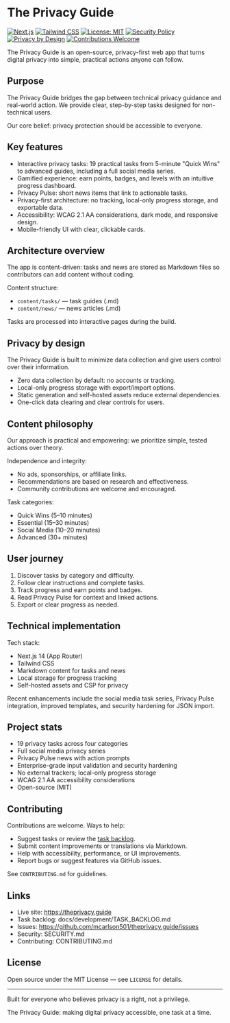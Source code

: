 # The Privacy Guide

[![Next.js](https://img.shields.io/badge/Next.js-14-black?style=for-the-badge&logo=next.js)](https://nextjs.org/)
[![Tailwind CSS](https://img.shields.io/badge/Tailwind-CSS-blue?style=for-the-badge&logo=tailwind-css)](https://tailwindcss.com/)
[![License: MIT](https://img.shields.io/badge/License-MIT-yellow?style=for-the-badge)](https://opensource.org/licenses/MIT)
[![Security Policy](https://img.shields.io/badge/Security-Policy-red?style=for-the-badge)](SECURITY.md)
[![Privacy by Design](https://img.shields.io/badge/Privacy-by%20Design-green?style=for-the-badge)](https://en.wikipedia.org/wiki/Privacy_by_design)
[![Contributions Welcome](https://img.shields.io/badge/Contributions-Welcome-brightgreen?style=for-the-badge)](CONTRIBUTING.md)

The Privacy Guide is an open-source, privacy-first web app that turns digital privacy into simple, practical actions anyone can follow.

## Purpose

The Privacy Guide bridges the gap between technical privacy guidance and real-world action. We provide clear, step-by-step tasks designed for non-technical users.

Our core belief: privacy protection should be accessible to everyone.

## Key features

- Interactive privacy tasks: 19 practical tasks from 5-minute "Quick Wins" to advanced guides, including a full social media series.
- Gamified experience: earn points, badges, and levels with an intuitive progress dashboard.
- Privacy Pulse: short news items that link to actionable tasks.
- Privacy-first architecture: no tracking, local-only progress storage, and exportable data.
- Accessibility: WCAG 2.1 AA considerations, dark mode, and responsive design.
- Mobile-friendly UI with clear, clickable cards.

## Architecture overview

The app is content-driven: tasks and news are stored as Markdown files so contributors can add content without coding.

Content structure:

- `content/tasks/` — task guides (.md)
- `content/news/` — news articles (.md)

Tasks are processed into interactive pages during the build.

## Privacy by design

The Privacy Guide is built to minimize data collection and give users control over their information.

- Zero data collection by default: no accounts or tracking.
- Local-only progress storage with export/import options.
- Static generation and self-hosted assets reduce external dependencies.
- One-click data clearing and clear controls for users.

## Content philosophy

Our approach is practical and empowering: we prioritize simple, tested actions over theory.

Independence and integrity:

- No ads, sponsorships, or affiliate links.
- Recommendations are based on research and effectiveness.
- Community contributions are welcome and encouraged.

Task categories:

- Quick Wins (5–10 minutes)
- Essential (15–30 minutes)
- Social Media (10–20 minutes)
- Advanced (30+ minutes)

## User journey

1. Discover tasks by category and difficulty.
2. Follow clear instructions and complete tasks.
3. Track progress and earn points and badges.
4. Read Privacy Pulse for context and linked actions.
5. Export or clear progress as needed.

## Technical implementation

Tech stack:

- Next.js 14 (App Router)
- Tailwind CSS
- Markdown content for tasks and news
- Local storage for progress tracking
- Self-hosted assets and CSP for privacy

Recent enhancements include the social media task series, Privacy Pulse integration, improved templates, and security hardening for JSON import.

## Project stats

- 19 privacy tasks across four categories
- Full social media privacy series
- Privacy Pulse news with action prompts
- Enterprise-grade input validation and security hardening
- No external trackers; local-only progress storage
- WCAG 2.1 AA accessibility considerations
- Open-source (MIT)

## Contributing

Contributions are welcome. Ways to help:

- Suggest tasks or review the [task backlog](docs/development/TASK_BACKLOG.md).
- Submit content improvements or translations via Markdown.
- Help with accessibility, performance, or UI improvements.
- Report bugs or suggest features via GitHub issues.

See `CONTRIBUTING.md` for guidelines.

## Links

- Live site: https://theprivacy.guide
- Task backlog: docs/development/TASK_BACKLOG.md
- Issues: https://github.com/mcarlson501/theprivacy.guide/issues
- Security: SECURITY.md
- Contributing: CONTRIBUTING.md

## License

Open source under the MIT License — see `LICENSE` for details.

---

Built for everyone who believes privacy is a right, not a privilege.

The Privacy Guide: making digital privacy accessible, one task at a time.
